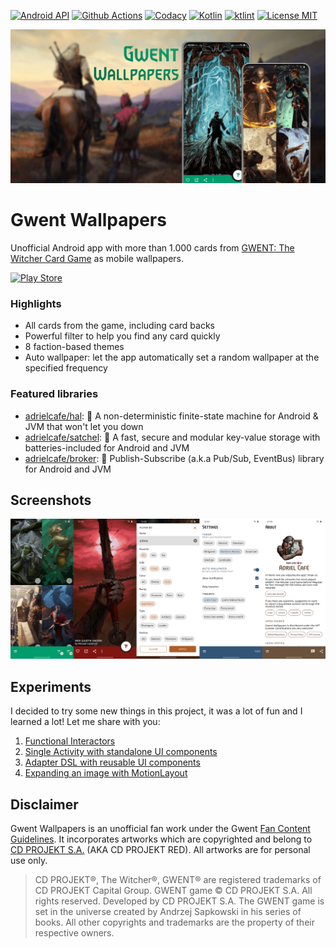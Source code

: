[![Android API](https://img.shields.io/badge/api-21%2B-brightgreen.svg?style=for-the-badge)](https://android-arsenal.com/api?level=21) 
[![Github Actions](https://img.shields.io/github/workflow/status/adrielcafe/gwent-wallpapers/main/master?style=for-the-badge)](https://github.com/adrielcafe/gwent-wallpapers/actions) 
[![Codacy](https://img.shields.io/codacy/grade/a982fb195ea24f148eb266a4df174eeb.svg?style=for-the-badge)](https://www.codacy.com/app/adriel_cafe/gwent-wallpapers) 
[![Kotlin](https://img.shields.io/github/languages/top/adrielcafe/gwent-wallpapers.svg?style=for-the-badge)](https://kotlinlang.org/) 
[![ktlint](https://img.shields.io/badge/code%20style-%E2%9D%A4-FF4081.svg?style=for-the-badge)](https://ktlint.github.io/) 
[![License MIT](https://img.shields.io/github/license/adrielcafe/gwent-wallpapers.svg?style=for-the-badge&color=yellow)](https://opensource.org/licenses/MIT)

![Banner](https://github.com/adrielcafe/gwent-wallpapers/blob/master/art/banner.png)

# Gwent Wallpapers
Unofficial Android app with more than 1.000 cards from [GWENT: The Witcher Card Game](https://playgwent.com/invite-a-friend/K0QX78TVLX) as mobile wallpapers.

[![Play Store](https://play.google.com/intl/en_us/badges/images/badge_new.png)](https://play.google.com/store/apps/details?id=cafe.adriel.gwentwallpapers)

### Highlights
* All cards from the game, including card backs
* Powerful filter to help you find any card quickly
* 8 faction-based themes
* Auto wallpaper: let the app automatically set a random wallpaper at the specified frequency

### Featured libraries
* [adrielcafe/hal](https://github.com/adrielcafe/hal): 🔴 A non-deterministic finite-state machine for Android & JVM that won't let you down
* [adrielcafe/satchel](https://github.com/adrielcafe/satchel): 🎒 A fast, secure and modular key-value storage with batteries-included for Android and JVM
* [adrielcafe/broker](https://github.com/adrielcafe/broker): 💬 Publish-Subscribe (a.k.a Pub/Sub, EventBus) library for Android and JVM

## Screenshots
![Screenshots](https://github.com/adrielcafe/gwent-wallpapers/blob/master/art/screenshots.png)

## Experiments
I decided to try some new things in this project, it was a lot of fun and I learned a lot! Let me share with you:
1. [Functional Interactors](https://github.com/adrielcafe/gwent-wallpapers/wiki/Experiment-%231:-Functional-Interactors)
2. [Single Activity with standalone UI components](https://github.com/adrielcafe/gwent-wallpapers/wiki/Experiment-%232:-Single-Activity-with-standalone-UI-components)
3. [Adapter DSL with reusable UI components](https://github.com/adrielcafe/gwent-wallpapers/wiki/Experiment-%233:-Adapter-DSL-with-reusable-UI-components)
4. [Expanding an image with MotionLayout](https://github.com/adrielcafe/gwent-wallpapers/wiki/Experiment-%234:-Expanding-an-image-with-MotionLayout)

## Disclaimer
Gwent Wallpapers is an unofficial fan work under the Gwent [Fan Content Guidelines](https://playgwent.com/en/fan-content). It incorporates artworks which are copyrighted and belong to [CD PROJEKT S.A.](https://regulations.cdprojektred.com/en/user_agreement) (AKA CD PROJEKT RED). All artworks are for personal use only.

> CD PROJEKT®, The Witcher®, GWENT® are registered trademarks of CD PROJEKT Capital Group. GWENT game © CD PROJEKT S.A. All rights reserved. Developed by CD PROJEKT S.A. The GWENT game is set in the universe created by Andrzej Sapkowski in his series of books. All other copyrights and trademarks are the property of their respective owners.